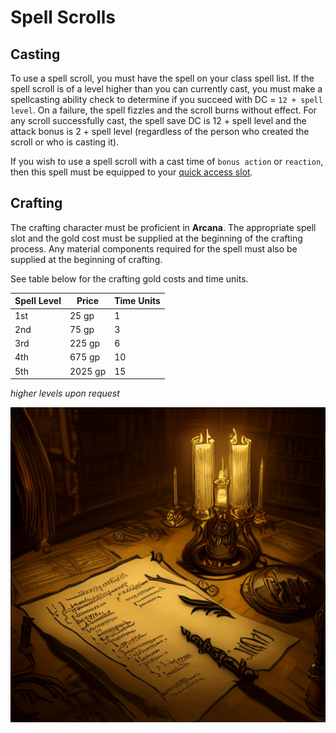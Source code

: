 # Spell Scrolls

## Casting

To use a spell scroll, you must have the spell on your class spell list. 
If the spell scroll is of a level higher than you can currently cast, you must make a spellcasting ability check to determine if you succeed with DC = `12 + spell level`. 
On a failure, the spell fizzles and the scroll burns without effect. 
For any scroll successfully cast, the spell save DC is 12 + spell level and the attack bonus is 2 + spell level (regardless of the person who created the scroll or who is casting it). 

If you wish to use a spell scroll with a cast time of `bonus action` or `reaction`, then this spell must be equipped to your [quick access slot](../Combat_Rules/Extra_Bonus_Action_Options#quick-access-slot).

## Crafting

The crafting character must be proficient in **Arcana**. The appropriate spell slot and the gold cost must be supplied at the beginning of the crafting process. Any material components required for the spell must also be supplied at the beginning of crafting.

See table below for the crafting gold costs and time units.

Spell Level | Price | Time Units
---|---|---
1st | 25 gp | 1
2nd | 75 gp | 3
3rd | 225 gp | 6
4th | 675 gp | 10
5th | 2025 gp | 15

*higher levels upon request*

![scroll being written](/img/rules/Crafting_Rules/scrolls.png)
